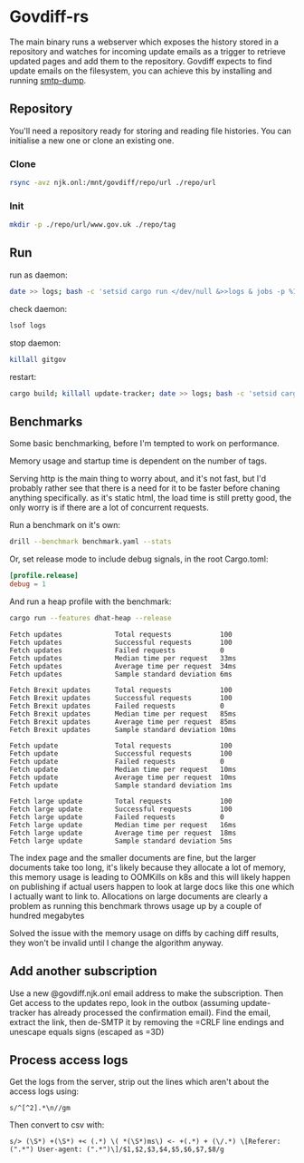 # Govdiff-rs

The main binary runs a webserver which exposes the history stored in a repository and watches for incoming update emails as a trigger to retrieve updated pages and add them to the repository.
Govdiff expects to find update emails on the filesystem, you can achieve this by installing and running [smtp-dump](https://crates.io/crates/smtp-dump).

## Repository

You'll need a repository ready for storing and reading file histories. You can initialise a new one or clone an existing one.

### Clone

```sh
rsync -avz njk.onl:/mnt/govdiff/repo/url ./repo/url
```

### Init

```sh
mkdir -p ./repo/url/www.gov.uk ./repo/tag
```

## Run

run as daemon:

```sh
date >> logs; bash -c 'setsid cargo run </dev/null &>>logs & jobs -p %1'
```

check daemon:
```sh
lsof logs
```

stop daemon:
```sh
killall gitgov
```

restart:
```sh
cargo build; killall update-tracker; date >> logs; bash -c 'setsid cargo run </dev/null &>>logs & jobs -p %1'
```


## Benchmarks 

Some basic benchmarking, before I'm tempted to work on performance.

Memory usage and startup time is dependent on the number of tags.

Serving http is the main thing to worry about, and it's not fast, but I'd probably rather see that there is a need for it to be faster before chaning anything specifically. as it's static html, the load time is still pretty good, the only worry is if there are a lot of concurrent requests.

Run a benchmark on it's own:

```sh
drill --benchmark benchmark.yaml --stats
```

Or, set release mode to include debug signals, in the root Cargo.toml:
```toml
[profile.release]
debug = 1
```

And run a heap profile with the benchmark:

```sh
cargo run --features dhat-heap --release
```

```
Fetch updates             Total requests            100
Fetch updates             Successful requests       100
Fetch updates             Failed requests           0
Fetch updates             Median time per request   33ms
Fetch updates             Average time per request  34ms
Fetch updates             Sample standard deviation 6ms

Fetch Brexit updates      Total requests            100
Fetch Brexit updates      Successful requests       100
Fetch Brexit updates      Failed requests           0
Fetch Brexit updates      Median time per request   85ms
Fetch Brexit updates      Average time per request  85ms
Fetch Brexit updates      Sample standard deviation 10ms

Fetch update              Total requests            100
Fetch update              Successful requests       100
Fetch update              Failed requests           0
Fetch update              Median time per request   10ms
Fetch update              Average time per request  10ms
Fetch update              Sample standard deviation 1ms

Fetch large update        Total requests            100
Fetch large update        Successful requests       100
Fetch large update        Failed requests           0
Fetch large update        Median time per request   16ms
Fetch large update        Average time per request  18ms
Fetch large update        Sample standard deviation 5ms
```

The index page and the smaller documents are fine, but the larger documents take too long, it's likely because they allocate a lot of memory, this memory usage is leading to OOMKills on k8s and this will likely happen on publishing if actual users happen to look at large docs like this one which I actually want to link to. Allocations on large documents are clearly a problem as running this benchmark throws usage up by a couple of hundred megabytes

Solved the issue with the memory usage on diffs by caching diff results, they won't be invalid until I change the algorithm anyway.

## Add another subscription

Use a new @govdiff.njk.onl email address to make the subscription. Then Get access to the updates repo, look in the outbox (assuming update-tracker has already processed the confirmation email). Find the email, extract the link, then de-SMTP it by removing the =CRLF line endings and unescape equals signs (escaped as =3D)

## Process access logs

Get the logs from the server, strip out the lines which aren't about the access logs using:

```regex
s/^[^2].*\n//gm
```

Then convert to csv with:
```regex
s/> (\S*) +(\S*) +< (.*) \( *(\S*)ms\) <- +(.*) + (\/.*) \[Referer: (".*") User-agent: (".*")\]/$1,$2,$3,$4,$5,$6,$7,$8/g
```
